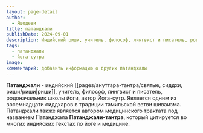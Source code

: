 ```yaml
---
layout: page-detail
author:
  - Яшодеви
title: патанджали
publishDate: 2024-09-01
description: Индийский риши, учитель, философ, лингвист и писатель, родоначальник школы йоги, автор Йога-сутр. Является одним из восемнадцати сиддхаров в традиции тамильской ветви шиваизма. Патанджали также является автором медицинского трактата под названием Патанджала Патанджали-тантра, который цитируется во многих индийских текстах по йоге и медицине.
tags:
  - патанджали
  - йога-сутры
image: 
комментарий: добавить информацию о других патанджали
---
```

**Патанджали** - индийский [[pages/ануттара-тантра/святые, сиддхи, риши/риши|риши]], учитель, философ, лингвист и писатель, родоначальник школы йоги, автор Йога-сутр. Является одним из восемнадцати сиддхаров в традиции тамильской ветви шиваизма. Патанджали также является автором медицинского трактата под названием Патанджала __Патанджали-тантра__, который цитируется во многих индийских текстах по йоге и медицине.

